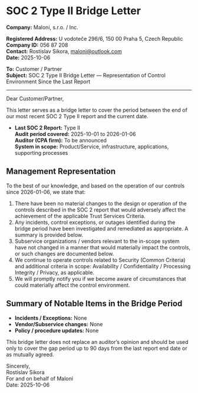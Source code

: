 # SOC 2 Type II Bridge Letter

**Company:** Maloni, s.r.o. / Inc.

**Registered Address:** U vodoteče 296/6, 150 00 Praha 5, Czech Republic  
**Company ID:** 056 87 208  
**Contact:** Rostislav Sikora, maloni@outlook.com  
**Date:** 2025-10-06

**To:** Customer / Partner  
**Subject:** SOC 2 Type II Bridge Letter — Representation of Control Environment Since the Last Report

---

Dear Customer/Partner,

This letter serves as a bridge letter to cover the period between the end of our most recent SOC 2 Type II report and the current date.

- **Last SOC 2 Report:** Type II  
  **Audit period covered:** 2025-10-01 to 2026-01-06  
  **Auditor (CPA firm):** To be announced  
  **System in scope:** Product/Service, infrastructure, applications, supporting processes

## Management Representation

To the best of our knowledge, and based on the operation of our controls since 2026-01-06, we state that:

1. There have been no material changes to the design or operation of the controls described in the SOC 2 report that would adversely affect the achievement of the applicable Trust Services Criteria.
2. Any incidents, control exceptions, or outages identified during the bridge period have been investigated and remediated as appropriate. A summary is provided below.
3. Subservice organizations / vendors relevant to the in-scope system have not changed in a manner that would materially impact the controls, or such changes are documented below.
4. We continue to operate controls related to Security (Common Criteria) and additional criteria in scope: Availability / Confidentiality / Processing Integrity / Privacy, as applicable.
5. We will promptly notify you if we become aware of circumstances that could materially affect the control environment.

## Summary of Notable Items in the Bridge Period

- **Incidents / Exceptions:** None
- **Vendor/Subservice changes:** None
- **Policy / procedure updates:** None

This bridge letter does not replace an auditor’s opinion and should be used only to cover the gap period up to 90 days from the last report end date or as mutually agreed.

Sincerely,  
Rostislav Sikora  
For and on behalf of Maloni  
Date: 2025-10-06
